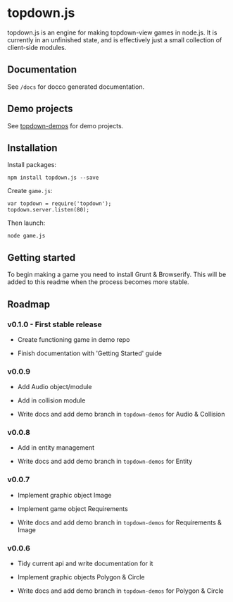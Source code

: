 # topdown.js

topdown.js is an engine for making topdown-view games in node.js.
It is currently in an unfinished state,
and is effectively just a small collection of client-side modules.

## Documentation

See `/docs` for docco generated documentation.

## Demo projects

See [topdown-demos](https://github.com/dangerdan/topdown-demos) for demo projects.

## Installation

Install packages:

    npm install topdown.js --save

Create `game.js`:

    var topdown = require('topdown');
    topdown.server.listen(80);

Then launch:

    node game.js

## Getting started

To begin making a game you need to install Grunt & Browserify.
This will be added to this readme when the process becomes more stable.

## Roadmap

### v0.1.0 - First stable release

 - Create functioning game in demo repo

 - Finish documentation with 'Getting Started' guide

### v0.0.9

 - Add Audio object/module

 - Add in collision module

 - Write docs and add demo branch in `topdown-demos` for Audio & Collision

### v0.0.8

 - Add in entity management

 - Write docs and add demo branch in `topdown-demos` for Entity

### v0.0.7

 - Implement graphic object Image

 - Implement game object Requirements

 - Write docs and add demo branch in `topdown-demos` for Requirements & Image

### v0.0.6

 - Tidy current api and write documentation for it

 - Implement graphic objects Polygon & Circle

 - Write docs and add demo branch in `topdown-demos` for Polygon & Circle

